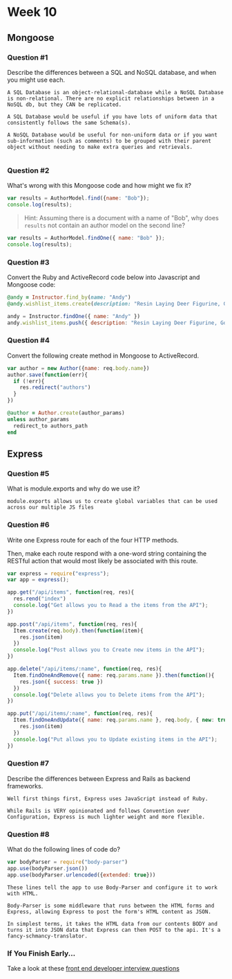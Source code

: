 # Week 10

## Mongoose

### Question #1

Describe the differences between a SQL and NoSQL database, and when you might use each.

```text
A SQL Database is an object-relational-database while a NoSQL Database is non-relational. There are no explicit relationships between in a NoSQL db, but they CAN be replicated.

A SQL Database would be useful if you have lots of uniform data that consistently follows the same Schema(s).

A NoSQL Database would be useful for non-uniform data or if you want sub-information (such as comments) to be grouped with their parent object without needing to make extra queries and retrievals.


```

### Question #2

What's wrong with this Mongoose code and how might we fix it?

```js
var results = AuthorModel.find({name: "Bob"});
console.log(results);
```

> Hint: Assuming there is a document with a name of "Bob", why does `results` not contain an author model on the second line?

```js
var results = AuthorModel.findOne({ name: "Bob" });
console.log(results);

```

### Question #3

Convert the Ruby and ActiveRecord code below into Javascript and Mongoose code:

```rb
@andy = Instructor.find_by(name: "Andy")
@andy.wishlist_items.create(description: "Resin Laying Deer Figurine, Gold")
```

```js
andy = Instructor.findOne({ name: "Andy" })
andy.wishlist_items.push({ description: "Resin Laying Deer Figurine, Gold" })
```

### Question #4

Convert the following create method in Mongoose to ActiveRecord.

```js
var author = new Author({name: req.body.name})
author.save(function(err){
  if (!err){
    res.redirect("authors")
  }
})
```

```rb
@author = Author.create(author_params)
unless author_params
  redirect_to authors_path
end
```

## Express

### Question #5

What is module.exports and why do we use it?

```text
module.exports allows us to create global variables that can be used across our multiple JS files
```

### Question #6

Write one Express route for each of the four HTTP methods.

Then, make each route respond with a one-word string containing the RESTful action that would most likely be associated with this route.

```js
var express = require("express");
var app = express();

app.get("/api/items", function(req, res){
  res.rend("index")
  console.log("Get allows you to Read a the items from the API");
})

app.post("/api/items", function(req, res){
  Item.create(req.body).then(function(item){
    res.json(item)
  })
  console.log("Post allows you to Create new items in the API");
})

app.delete("/api/items/:name", function(req, res){
  Item.findOneAndRemove({ name: req.params.name }).then(function(){
    res.json({ success: true })
  })
  console.log("Delete allows you to Delete items from the API");
})

app.put("/api/items/:name", function(req, res){
  Item.findOneAndUpdate({ name: req.params.name }, req.body, { new: true }).then(function(item){
    res.json(item)
  })
  console.log("Put allows you to Update existing items in the API");
})

```

### Question #7

Describe the differences between Express and Rails as backend frameworks.

```text
Well first things first, Express uses JavaScript instead of Ruby.

While Rails is VERY opinionated and follows Convention over Configuration, Express is much lighter weight and more flexible.
```

### Question #8

What do the following lines of code do?

```js
var bodyParser = require("body-parser")
app.use(bodyParser.json())
app.use(bodyParser.urlencoded({extended: true}))
```

```text
These lines tell the app to use Body-Parser and configure it to work with HTML.

Body-Parser is some middleware that runs between the HTML forms and Express, allowing Express to post the form's HTML content as JSON.

In simplest terms, it takes the HTML data from our contents BODY and turns it into JSON data that Express can then POST to the api. It's a fancy-schmancy-translator.
```

### If You Finish Early...

Take a look at these [front end developer interview questions](https://github.com/h5bp/Front-end-Developer-Interview-Questions/blob/master/README.md)
